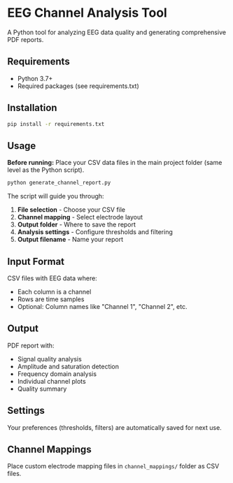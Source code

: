 # EEG Channel Analysis Tool

A Python tool for analyzing EEG data quality and generating comprehensive PDF reports.

## Requirements

- Python 3.7+
- Required packages (see requirements.txt)

## Installation

```bash
pip install -r requirements.txt
```

## Usage

**Before running:** Place your CSV data files in the main project folder (same level as the Python script).

```bash
python generate_channel_report.py
```

The script will guide you through:
1. **File selection** - Choose your CSV file
2. **Channel mapping** - Select electrode layout
3. **Output folder** - Where to save the report
4. **Analysis settings** - Configure thresholds and filtering
5. **Output filename** - Name your report

## Input Format

CSV files with EEG data where:
- Each column is a channel
- Rows are time samples
- Optional: Column names like "Channel 1", "Channel 2", etc.

## Output

PDF report with:
- Signal quality analysis
- Amplitude and saturation detection
- Frequency domain analysis
- Individual channel plots
- Quality summary

## Settings

Your preferences (thresholds, filters) are automatically saved for next use.

## Channel Mappings

Place custom electrode mapping files in `channel_mappings/` folder as CSV files.